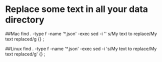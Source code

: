 # Replace some text in all your data directory

##Mac
find . -type f -name '*.json' -exec sed -i '' s/My text to replace/My text replaced/g {} \;

##Linux
find . -type f -name '*.json' -exec sed -i 's/My text to replace/My text replaced/g' {} \;
